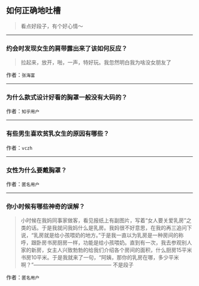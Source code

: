 ## 如何正确地吐槽

> 看点好段子，有个好心情～


 
---

### 约会时发现女生的肩带露出来了该如何反应？

> 拉起来，放开，啪，一声，特好玩。我忽然明白我为啥没女朋友了


作者：`张海富`

---

### 为什么款式设计好看的胸罩一般没有大码的？

> 


作者：`知乎用户`

---

### 有些男生喜欢贫乳女生的原因有哪些？

> 


作者：`vczh`

---

### 女性为什么要戴胸罩？

> 


作者：`匿名用户`

---

### 你小时候有哪些神奇的误解？

> 小时候在我妈同事家做客，看见报纸上有副图片，写着“女人要关爱乳房”之类的话。于是我就问我妈什么是乳房。我妈很不好意思，在我的再三追问下说，“乳房就是给小孩喂奶的地方。”于是我一直以为乳房是一种房间的称呼，跟卧房书房厨房一样，功能是给小孩喂奶。直到有一次，我去参观别人家的新房，女主人兴致勃勃的给我们介绍各个房间的面积，什么厨房15平米书房10平米。于是我就来了一句，“阿姨，那你的乳房在哪，多少平米啊？”———————————————
> 不是段子


作者：`匿名用户`